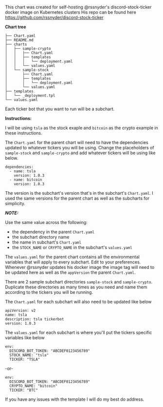 This chart was created for self-hosting @rssnyder's discord-stock-ticker docker image on Kubernetes clusters
His repo can be found here https://github.com/rssnyder/discord-stock-ticker


**Chart tree**
```
├── Chart.yaml
├── README.md
├── charts
│   ├── sample-crypto
│   │   ├── Chart.yaml
│   │   ├── templates
│   │   │   └── deployment.yaml
│   │   └── values.yaml
│   └── sample-stock
│       ├── Chart.yaml
│       ├── templates
│       │   └── deployment.yaml
│       └── values.yaml
├── templates
│   └── _deployment.tpl
└── values.yaml
```

Each ticker bot that you want to run will be a subchart.


**Instructions:**

I will be using `tsla` as the stock exaple and `bitcoin` as the crypto example in these instructions.

The `Chart.yaml` for the parent chart will need to have the dependencies updated to whatever tickers you will be using.
Change the placeholders of `sample-stock` and `sample-crypto` and add whatever tickers will be using like below. 
```
dependencies:
  - name: tsla
    version: 1.0.3
  - name: bitcoin
    version: 1.0.3
```
The version is the subchart's version that's in the subchart's `Chart.yaml`. I used the same versions for the parent chart as well as the subcharts for simplicity.

***NOTE:***

Use the same value across the following:
- the dependency in the parent `Chart.yaml`
- the subchart directory name
- the name in subchart's `Chart.yaml`
- the `STOCK_NAME` or `CRYPTO_NAME` in the subchart's `values.yaml`

The `values.yaml` for the parent chart contains all the environmental variables that will apply to every subchart. Edit to your preferences. Whenever @rssnyder updates his docker image the image tag will need to be updated here as well as the `appVersion` the parent `Chart.yaml`.

There are 2 sample subchart directories `sample-stock` and `sample-crypto`. Duplicate these directories as many times as you need and name them according to the tickers you will be running.

The `Chart.yaml` for each subchart will also need to be updated like below
```
apiVersion: v2
name: tsla
description: tsla tickerbot
version: 1.0.3
```

The `values.yaml` for each subchart is where you'll put the tickers specific variables like below
```
env:
  DISCORD_BOT_TOKEN: "ABCDEF0123456789"
  STOCK_NAME: "tsla"
  TICKER: "TSLA"
```
-or-
```
env:
  DISCORD_BOT_TOKEN: "ABCDEF0123456789"
  CRYPTO_NAME: "bitcoin"
  TICKER: "BTC"
```

If you have any issues with the template I will do my best do address. 

